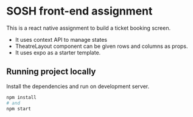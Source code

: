 # SOSH front-end assignment

This is a react native assignment to build a ticket booking screen.

<ul>
    <li>It uses context API to manage states</li>
    <li>TheatreLayout component can be given rows and columns as props.</li>
    <li>It uses expo as a starter template.</li>
</ul>

## Running project locally

Install the dependencies and run on development server.

```bash
npm install 
# and
npm start
```